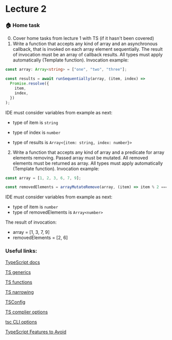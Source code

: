 # Lecture 2

### :house: Home task

0. Cover home tasks from lecture 1 with TS (if it hasn't been covered)
1. Write a function that accepts any kind of array and an asynchronous callback, that is invoked on each array element sequentially. The result of invocation must be an array of callback results. All types must apply automatically (Template function).
   Invocation example:

```ts
const array: Array<string> = ["one", "two", "three"];

const results = await runSequentially(array, (item, index) =>
  Promise.resolve({
    item,
    index,
  })
);
```

IDE must consider variables from example as next:
- type of item is `string`

- type of index is `number`

- type of results is `Array<{item: string, index: number}>`

2. Write a function that accepts any kind of array and a predicate for array elements removing. Passed array must be mutated. All removed elements must be returned as array. All types must apply automatically (Template function). 
Invocation example:

```ts
const array = [1, 2, 3, 6, 7, 9];

const removedElements = arrayMutateRemove(array, (item) => item % 2 === 0);
```

IDE must consider variables from example as next:
- type of item is `number`
- type of removedElements is `Array<number>`

The result of invocation:
- array = [1, 3, 7, 9]
- removedElements = [2, 6]

### Useful links:

[TypeScript docs](https://www.typescriptlang.org/docs/)

[TS generics](https://www.typescriptlang.org/docs/handbook/2/generics.html)

[TS functions](https://www.typescriptlang.org/docs/handbook/2/functions.html)

[TS narrowing](https://www.typescriptlang.org/docs/handbook/2/narrowing.html)

[TSConfig](https://www.typescriptlang.org/docs/handbook/tsconfig-json.html)

[TS complier options](https://www.typescriptlang.org/tsconfig)

[tsc CLI options](https://www.typescriptlang.org/docs/handbook/compiler-options.html)

[TypeScript Features to Avoid](https://www.executeprogram.com/blog/typescript-features-to-avoid)

